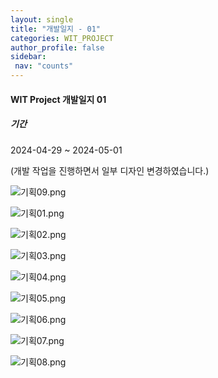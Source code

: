 ```yaml
---
layout: single
title: "개발일지 - 01"
categories: WIT_PROJECT
author_profile: false
sidebar:
 nav: "counts"
---
```


#### WIT Project 개발일지 01

##### 기간

2024-04-29 ~ 2024-05-01

(개발 작업을 진행하면서 일부 디자인 변경하였습니다.)

![기획09.png]({{site.url}}/images/2024-05-01-WIT01/5b758f8a49eaa4ed3e5612e47d2449704612ca08.png)

![기획01.png]({{site.url}}/images/2024-05-01-WIT01/b4a4ee187f180efe9a3dd44171db415fb5126658.png)

![기획02.png]({{site.url}}/images/2024-05-01-WIT01/751e7f522218f4ec8682e1ac92c3479c81454ff5.png)

![기획03.png]({{site.url}}/images/2024-05-01-WIT01/c2453d3f3398c734ee0d76a9ce48478ffff396e9.png)

![기획04.png]({{site.url}}/images/2024-05-01-WIT01/fcd7014a5c53f9f993a49c767d327aebbb029cb0.png)

![기획05.png]({{site.url}}/images/2024-05-01-WIT01/1510da9a20c52ff4f713d586b8ad502e40bfaf9a.png)

![기획06.png]({{site.url}}/images/2024-05-01-WIT01/a6450171cf570609cba6a8048f2c3bb493df3833.png)

![기획07.png]({{site.url}}/images/2024-05-01-WIT01/59236f0097a5c96d3e6705a680eb9f29175685d1.png)

![기획08.png]({{site.url}}/images/2024-05-01-WIT01/f7c92e72113a3a5e0e8f1b9ddd5327738506a95a.png)

